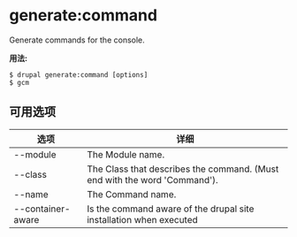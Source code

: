 # generate:command
Generate commands for the console.

**用法:**
```
$ drupal generate:command [options]
$ gcm  
```

## 可用选项
选项 | 详细
-------|-------------
--module | The Module name.
--class | The Class that describes the command. (Must end with the word 'Command').
--name | The Command name.
--container-aware | Is the command aware of the drupal site installation when executed

